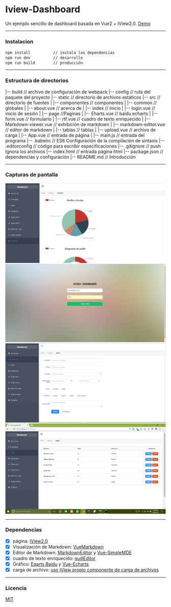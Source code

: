 # Iview-Dashboard
Un ejemplo sencillo de dashboard basada en Vue2 + iView2.0.
[Demo](https://iview-dashboard.herokuapp.com)

----------------

### Instalacion
```
npm install          // instala las dependencias
npm run dev          // desarrollo
npm run build        // producción
```
----------------

### Estructura de directorios
  |-- build                        // archivo de configuración de webpack
  |-- config                       // ruta del paquete del proyecto
  |-- static                       // directorio de archivos estáticos
  |-- src                          // directorio de fuentes
  |  |-- componentes               // componentes
  |      |-- common                // globales
  |          |-- about.vue         // acerca de
  |          |-- index             // inicio
  |          |-- login.vue         // inicio de sesión
  |     |-- page                   //Paginas
  |       |-- Eharts.vue           // baidu echarts
  |       |-- form.vue             // formulario
  |       |-- rtf.vue              // cuadro de texto enriquecido
  |       |-- Markdown-viewer.vue  // exhibición de markdown
  |       |-- markdown-editor.vue  // editor de markdown
  |       |-- tablas               // tablas
  |       |-- upload.vue           // archivo de carga
  |   |-- App.vue                  // entrada de página
  |   |-- main.js                  // entrada del programa
  |-- .babelrc                     // ES6 Configuración de la compilación de sintaxis
  |-- .editorconfig                // código para escribir especificaciones
  |-- .gitignore                   // push Ignora los archivos
  |-- index.html                   // entrada página html
  |-- package.json                 // dependencias y configuración
  |-- README.md                    // Introducción

----------------

### Capturas de pantalla

![1](/static/screenshots/s1.png)
![2](/static/screenshots/s2.png)
![3](/static/screenshots/s3.png)
![4](/static/screenshots/s4.png)

----------------

### Dependencias
- [x] página: [iView2.0](https://github.com/iview/iview)
- [x] Visualización de Markdown: [VueMarkdown](https://github.com/miaolz123/vue-markdown)
- [x] Editor de Markdown: [MarkdownEditor](https://github.com/alecgorge/MarkdownEditor) y [Vue-SimpleMDE](https://github.com/Float/vue-simplemde)
- [x] cuadro de texto enriquecido: [quillEditor](https://github.com/surmon-china/vue-quill-editor)
- [x] Gráfico: [Eqarts Baidu](http://echarts.baidu.com) y [Vue-Echarts](https://github.com/xlsdg/vue-echarts-v3)
- [x] carga de archivo: [uso iView propio componente de carga de archivos](https://www.iviewui.com/components/upload)

----------------

### Licencia
[MIT](https://opensource.org/licenses/MIT)
